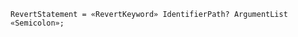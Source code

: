<!-- This file is generated automatically by infrastructure scripts. Please don't edit by hand. -->

```{ .ebnf .slang-ebnf #RevertStatement }
RevertStatement = «RevertKeyword» IdentifierPath? ArgumentList «Semicolon»;
```
